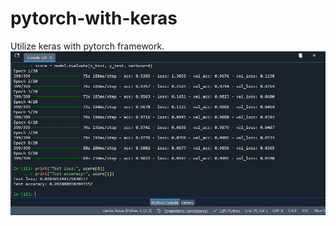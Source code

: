 # pytorch-with-keras
Utilize keras with pytorch framework.
![Image1](https://github.com/romilan24/pytorch-with-keras/blob/main/mnist_training_loss_accuracy.JPG)
